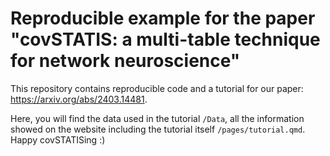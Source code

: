 # Reproducible example for the paper "covSTATIS: a multi-table technique for network neuroscience"

This repository contains reproducible code and a tutorial for our paper: https://arxiv.org/abs/2403.14481.

Here, you will find the data used in the tutorial `/Data`, all the information showed on the website including the tutorial itself `/pages/tutorial.qmd`.
Happy covSTATISing :)
